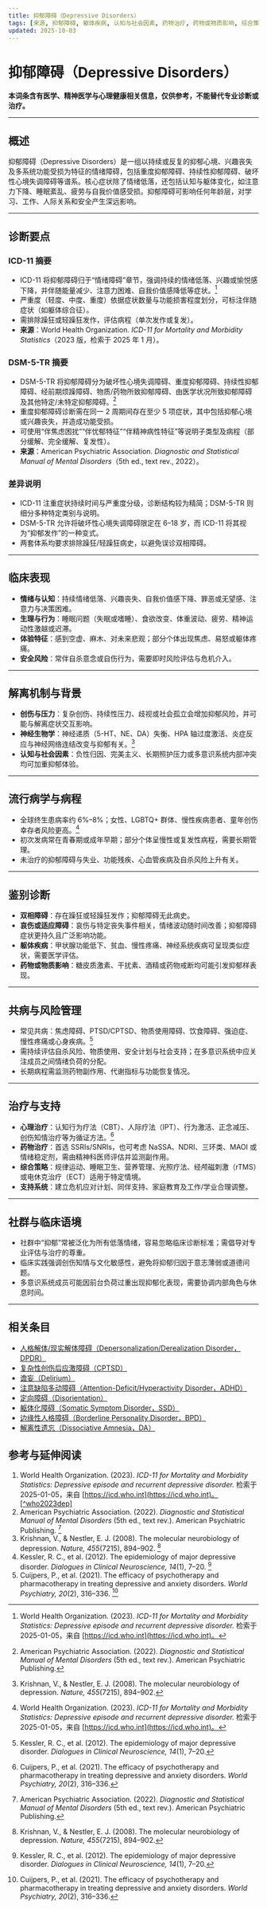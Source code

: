 ```yaml
---
title: 抑郁障碍（Depressive Disorders）
tags: [来源, 抑郁障碍, 躯体疾病, 认知与社会因素, 药物治疗, 药物或物质影响, 综合策略, 诊断与临床]
updated: 2025-10-03
---
```


# 抑郁障碍（Depressive Disorders）

**本词条含有医学、精神医学与心理健康相关信息，仅供参考，不能替代专业诊断或治疗。**

---

## 概述

抑郁障碍（Depressive Disorders）是一组以持续或反复的抑郁心境、兴趣丧失及多系统功能受损为特征的情绪障碍，包括重度抑郁障碍、持续性抑郁障碍、破坏性心境失调障碍等谱系。核心症状除了情绪低落，还包括认知与躯体变化，如注意力下降、睡眠紊乱、疲劳与自我价值感受损。抑郁障碍可影响任何年龄层，对学习、工作、人际关系和安全产生深远影响。

---

## 诊断要点

### ICD-11 摘要

- ICD-11 将抑郁障碍归于“情绪障碍”章节，强调持续的情绪低落、兴趣或愉悦感下降，并伴随能量减少、注意力困难、自我价值感降低等症状。[^who2023dep]
- 严重度（轻度、中度、重度）依据症状数量与功能损害程度划分，可标注伴随症状（如躯体综合征）。
- 需排除躁狂或轻躁狂发作，评估病程（单次发作或复发）。
- **来源**：World Health Organization. *ICD-11 for Mortality and Morbidity Statistics*（2023 版，检索于 2025 年 1 月）。

### DSM-5-TR 摘要

- DSM-5-TR 将抑郁障碍分为破坏性心境失调障碍、重度抑郁障碍、持续性抑郁障碍、经前期烦躁障碍、物质/药物所致抑郁障碍、由医学状况所致抑郁障碍及其他特定/未特定抑郁障碍。[^apa2022]
- 重度抑郁障碍诊断需在同一 2 周期间存在至少 5 项症状，其中包括抑郁心境或兴趣丧失，并造成功能受损。
- 可使用“伴焦虑困扰”“伴忧郁特征”“伴精神病性特征”等说明子类型及病程（部分缓解、完全缓解、复发性）。
- **来源**：American Psychiatric Association. *Diagnostic and Statistical Manual of Mental Disorders*（5th ed., text rev., 2022）。

### 差异说明

- ICD-11 注重症状持续时间与严重度分级，诊断结构较为精简；DSM-5-TR 则细分多种特定类别与说明。
- DSM-5-TR 允许将破坏性心境失调障碍限定在 6–18 岁，而 ICD-11 将其视为“抑郁发作”的一种变式。
- 两套体系均要求排除躁狂/轻躁狂病史，以避免误诊双相障碍。

---

## 临床表现

- **情绪与认知**：持续情绪低落、兴趣丧失、自我价值感下降、罪恶或无望感、注意力与决策困难。
- **生理与行为**：睡眠问题（失眠或嗜睡）、食欲改变、体重波动、疲劳、精神运动性激越或迟滞。
- **体验特征**：感到空虚、麻木、对未来悲观；部分个体出现焦虑、易怒或躯体疼痛。
- **安全风险**：常伴自杀意念或自伤行为，需要即时风险评估与危机介入。

---

## 解离机制与背景

- **创伤与压力**：复杂创伤、持续性压力、歧视或社会孤立会增加抑郁风险，并可能与解离症状交互影响。
- **神经生物学**：神经递质（5-HT、NE、DA）失衡、HPA 轴过度激活、炎症反应与神经网络连结改变与抑郁有关。[^krishnan2008]
- **认知与社会因素**：负性归因、完美主义、长期照护压力或多意识系统内部冲突均可加重抑郁体验。

---

## 流行病学与病程

- 全球终生患病率约 6%–8%；女性、LGBTQ+ 群体、慢性疾病患者、童年创伤幸存者风险更高。[^who2023dep]
- 初次发病常在青春期或成年早期；部分个体呈慢性或复发性病程，需要长期管理。
- 未治疗的抑郁障碍与失业、功能残疾、心血管疾病及自杀风险上升有关。

---

## 鉴别诊断

- **双相障碍**：存在躁狂或轻躁狂发作；抑郁障碍无此病史。
- **哀伤或适应障碍**：哀伤与特定丧失事件相关，情绪波动随时间改善；抑郁障碍症状更持久且广泛影响功能。
- **躯体疾病**：甲状腺功能低下、贫血、慢性疼痛、神经系统疾病可呈现类似症状，需要医学评估。
- **药物或物质影响**：糖皮质激素、干扰素、酒精或药物戒断均可能引发抑郁样表现。

---

## 共病与风险管理

- 常见共病：焦虑障碍、PTSD/CPTSD、物质使用障碍、饮食障碍、强迫症、慢性疼痛或心身疾病。[^kessler2012]
- 需持续评估自杀风险、物质使用、安全计划与社会支持；在多意识系统中应关注成员之间情绪负荷的分配。
- 长期病程需监测药物副作用、代谢指标与功能恢复情况。

---

## 治疗与支持

- **心理治疗**：认知行为疗法（CBT）、人际疗法（IPT）、行为激活、正念减压、创伤知情治疗等为循证方法。[^cuijpers2021]
- **药物治疗**：首选 SSRIs/SNRIs，也可考虑 NaSSA、NDRI、三环类、MAOI 或情绪稳定剂，需由精神科医师评估并监测副作用。
- **综合策略**：规律运动、睡眠卫生、营养管理、光照疗法、经颅磁刺激（rTMS）或电休克治疗（ECT）适用于特定情境。
- **支持系统**：建立危机应对计划、同伴支持、家庭教育及工作/学业合理调整。

---

## 社群与临床语境

- 社群中“抑郁”常被泛化为所有低落情绪，容易忽略临床诊断标准；需倡导对专业评估与治疗的尊重。
- 临床实践强调创伤知情与文化敏感性，避免将抑郁归因于意志薄弱或道德问题。
- 多意识系统成员可能因前台负荷过重出现抑郁化表现，需要协调内部角色与休息时间。

---

## 相关条目

- [人格解体/现实解体障碍（Depersonalization/Derealization Disorder，DPDR）](/entries/Depersonalization-Derealization-Disorder-DPDR.md)
- [复杂性创伤后应激障碍（CPTSD）](/entries/CPTSD.md)
- [谵妄（Delirium）](/entries/Delirium.md)
- [注意缺陷多动障碍（Attention-Deficit/Hyperactivity Disorder，ADHD）](/entries/Attention-Deficit-Hyperactivity-Disorder-ADHD.md)
- [定向障碍（Disorientation）](/entries/Disorientation.md)
- [躯体化障碍（Somatic Symptom Disorder，SSD）](/entries/Somatic-Symptom-Disorder-SSD.md)
- [边缘性人格障碍（Borderline Personality Disorder，BPD）](/entries/Borderline-Personality-Disorder-BPD.md)
- [解离性遗忘（Dissociative Amnesia，DA）](/entries/Dissociative-Amnesia-DA.md)
## 参考与延伸阅读

1. World Health Organization. (2023). *ICD-11 for Mortality and Morbidity Statistics: Depressive episode and recurrent depressive disorder.* 检索于 2025-01-05，来自 [https://icd.who.int](https://icd.who.int)。[^who2023dep]
2. American Psychiatric Association. (2022). *Diagnostic and Statistical Manual of Mental Disorders* (5th ed., text rev.). American Psychiatric Publishing. [^apa2022]
3. Krishnan, V., & Nestler, E. J. (2008). The molecular neurobiology of depression. *Nature, 455*(7215), 894–902. [^krishnan2008]
4. Kessler, R. C., et al. (2012). The epidemiology of major depressive disorder. *Dialogues in Clinical Neuroscience, 14*(1), 7–20. [^kessler2012]
5. Cuijpers, P., et al. (2021). The efficacy of psychotherapy and pharmacotherapy in treating depressive and anxiety disorders. *World Psychiatry, 20*(2), 316–336. [^cuijpers2021]

[^who2023dep]: World Health Organization. (2023). *ICD-11 for Mortality and Morbidity Statistics: Depressive episode and recurrent depressive disorder.* 检索于 2025-01-05，来自 [https://icd.who.int](https://icd.who.int)。
[^apa2022]: American Psychiatric Association. (2022). *Diagnostic and Statistical Manual of Mental Disorders* (5th ed., text rev.). American Psychiatric Publishing.
[^krishnan2008]: Krishnan, V., & Nestler, E. J. (2008). The molecular neurobiology of depression. *Nature, 455*(7215), 894–902.
[^kessler2012]: Kessler, R. C., et al. (2012). The epidemiology of major depressive disorder. *Dialogues in Clinical Neuroscience, 14*(1), 7–20.
[^cuijpers2021]: Cuijpers, P., et al. (2021). The efficacy of psychotherapy and pharmacotherapy in treating depressive and anxiety disorders. *World Psychiatry, 20*(2), 316–336.
